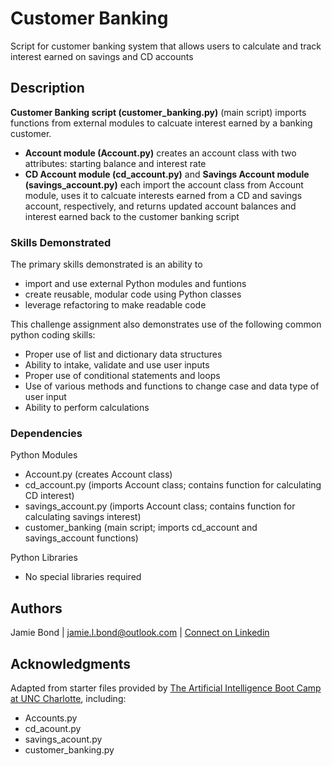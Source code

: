 # Customer Banking

Script for customer banking system that allows users to calculate and track interest earned on savings and CD accounts

## Description

__Customer Banking script (customer_banking.py)__ (main script) imports functions from external modules to calcuate interest earned by a banking customer.

* __Account module (Account.py)__ creates an account class with two attributes: starting balance and interest rate
* __CD Account module (cd_account.py)__ and __Savings Account module (savings_account.py)__ each import the account class from Account module, uses it to calcuate interests earned from a CD and savings account, respectively, and returns updated account balances and interest earned back to the customer banking script

### Skills Demonstrated

The primary skills demonstrated is an ability to
* import and use external Python modules and funtions
* create reusable, modular code using Python classes
* leverage refactoring to make readable code

This challenge assignment also demonstrates use of the following common python coding skills:
* Proper use of list and dictionary data structures
* Ability to intake, validate and use user inputs
* Proper use of conditional statements and loops
* Use of various methods and functions to change case and data type of user input
* Ability to perform calculations 

### Dependencies

Python Modules
* Account.py (creates Account class)
* cd_account.py (imports Account class; contains function for calculating CD interest)
* savings_account.py (imports Account class; contains function for calculating savings interest)
* customer_banking (main script; imports cd_account and savings_account functions)

Python Libraries
* No special libraries required

## Authors

Jamie Bond | jamie.l.bond@outlook.com | [Connect on Linkedin](https://linkedin.com/in/jamielbond)

## Acknowledgments

Adapted from starter files provided by [The Artificial Intelligence Boot Camp at UNC Charlotte](https://bootcamp.charlotte.edu/artificial-intelligence/), including:
* Accounts.py 
* cd_acount.py
* savings_acount.py
* customer_banking.py


